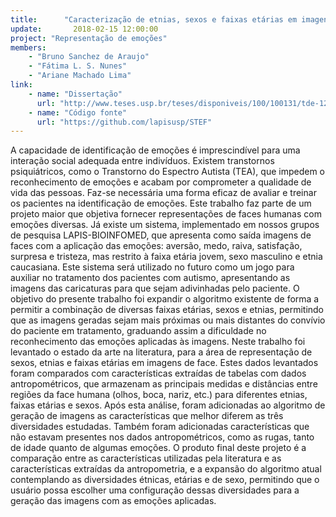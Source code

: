 ```yaml
---
title:      "Caracterização de etnias, sexos e faixas etárias em imagens faciais"
update:       2018-02-15 12:00:00
project: "Representação de emoções"
members:
    - "Bruno Sanchez de Araujo"
    - "Fátima L. S. Nunes"
    - "Ariane Machado Lima"
link:
    - name: "Dissertação"
      url: "http://www.teses.usp.br/teses/disponiveis/100/100131/tde-12042018-215236/pt-br.php"
    - name: "Código fonte"
      url: "https://github.com/lapisusp/STEF"
---
```


A capacidade de identificação de emoções é imprescindível para uma interação social adequada entre indivíduos. Existem transtornos psiquiátricos, como o Transtorno do Espectro Autista (TEA), que impedem o reconhecimento de emoções e acabam por comprometer a qualidade de vida das pessoas. Faz-se necessária uma forma eficaz de avaliar e treinar os pacientes na identificação de emoções. Este trabalho faz parte de um projeto maior que objetiva fornecer representações de faces humanas com emoções diversas. Já existe um sistema, implementado em nossos grupos de pesquisa LAPIS-BIOINFOMED, que apresenta como saída imagens de faces com a aplicação das emoções: aversão, medo, raiva, satisfação, surpresa e tristeza, mas restrito à faixa etária jovem, sexo masculino e etnia caucasiana. Este sistema será utilizado no futuro como um jogo para auxiliar no tratamento dos pacientes com autismo, apresentando as imagens das caricaturas para que sejam adivinhadas pelo paciente. O objetivo do presente trabalho foi expandir o algoritmo existente de forma a permitir a combinação de diversas faixas etárias, sexos e etnias, permitindo que as imagens geradas sejam mais próximas ou mais distantes do convívio do paciente em tratamento, graduando assim a dificuldade no reconhecimento das emoções aplicadas às imagens. Neste trabalho foi levantado o estado da arte na literatura, para a área de representação de sexos, etnias e faixas etárias em imagens de face. Estes dados levantados foram comparados com características extraídas de tabelas com dados antropométricos, que armazenam as principais medidas e distâncias entre regiões da face humana (olhos, boca, nariz, etc.) para diferentes etnias, faixas etárias e sexos. Após esta análise, foram adicionadas ao algoritmo de geração de imagens as características que melhor diferem as três diversidades estudadas. Também foram adicionadas características que não estavam presentes nos dados antropométricos, como as rugas, tanto de idade quanto de algumas emoções. O produto final deste projeto é a comparação entre as características utilizadas pela literatura e as características extraídas da antropometria, e a expansão do algoritmo atual contemplando as diversidades étnicas, etárias e de sexo, permitindo que o usuário possa escolher uma configuração dessas diversidades para a geração das imagens com as emoções aplicadas.
